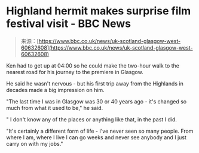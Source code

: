 <!--yml
category: 未分类
date: 2024-05-27 14:35:38
-->

# Highland hermit makes surprise film festival visit - BBC News

> 来源：[https://www.bbc.co.uk/news/uk-scotland-glasgow-west-60632608](https://www.bbc.co.uk/news/uk-scotland-glasgow-west-60632608)

Ken had to get up at 04:00 so he could make the two-hour walk to the nearest road for his journey to the premiere in Glasgow.

He said he wasn't nervous - but his first trip away from the Highlands in decades made a big impression on him.

"The last time I was in Glasgow was 30 or 40 years ago - it's changed so much from what it used to be," he said.

" I don't know any of the places or anything like that, in the past I did.

"It's certainly a different form of life - I've never seen so many people. From where I am, where I live I can go weeks and never see anybody and I just carry on with my jobs."